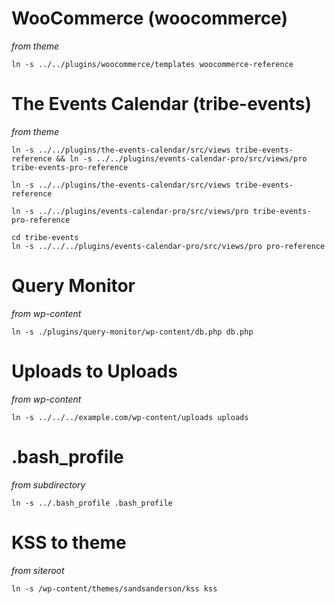 # WooCommerce (woocommerce)
_from theme_

    ln -s ../../plugins/woocommerce/templates woocommerce-reference

# The Events Calendar (tribe-events)
_from theme_

    ln -s ../../plugins/the-events-calendar/src/views tribe-events-reference && ln -s ../../plugins/events-calendar-pro/src/views/pro tribe-events-pro-reference

<!--break-->

    ln -s ../../plugins/the-events-calendar/src/views tribe-events-reference

<!--break-->

    ln -s ../../plugins/events-calendar-pro/src/views/pro tribe-events-pro-reference

<!--break-->

    cd tribe-events
    ln -s ../../../plugins/events-calendar-pro/src/views/pro pro-reference

# Query Monitor
_from wp-content_

    ln -s ./plugins/query-monitor/wp-content/db.php db.php

# Uploads to Uploads
_from wp-content_

    ln -s ../../../example.com/wp-content/uploads uploads

# .bash_profile
_from subdirectory_

    ln -s ../.bash_profile .bash_profile

# KSS to theme
_from siteroot_

    ln -s /wp-content/themes/sandsanderson/kss kss
